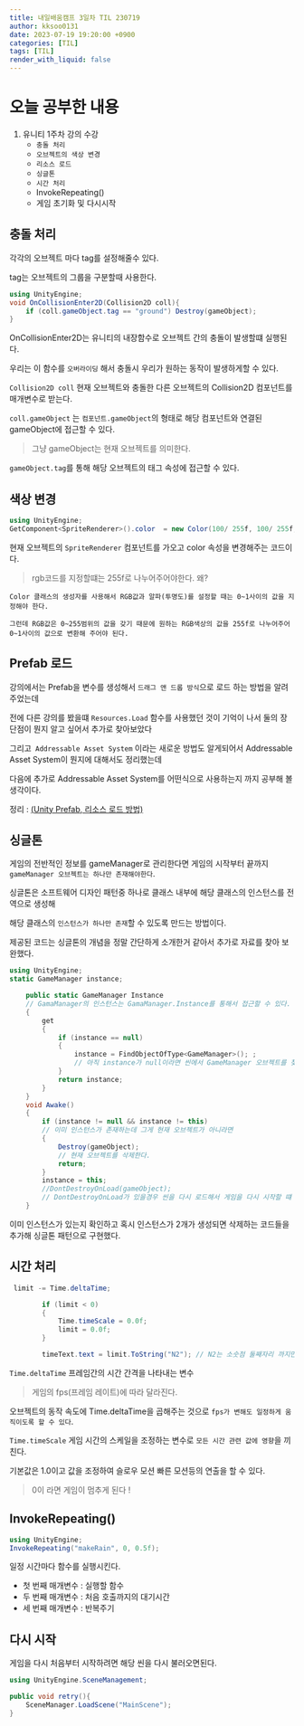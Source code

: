 ```yaml
---
title: 내일배움캠프 3일차 TIL 230719
author: kksoo0131
date: 2023-07-19 19:20:00 +0900
categories: [TIL]
tags: [TIL]
render_with_liquid: false
---
```


# 오늘 공부한 내용

1. 유니티 1주차 강의 수강
    - `충돌 처리`
    - `오브젝트의 색상 변경`
    - `리소스 로드`
    - `싱글톤`
    - `시간 처리`
    - InvokeRepeating()
    - 게임 초기화 및 다시시작


## 충돌 처리

각각의 오브젝트 마다 tag를 설정해줄수 있다.

tag는 오브젝트의 그룹을 구분할때 사용한다.

```c#
using UnityEngine;
void OnCollisionEnter2D(Collision2D coll){
    if (coll.gameObject.tag == "ground") Destroy(gameObject);
}
```

OnCollisionEnter2D는 유니티의 내장함수로 오브젝트 간의 충돌이 발생할떄 실행된다.

우리는 이 함수를 `오버라이딩` 해서 충돌시 우리가 원하는 동작이 발생하게할 수 있다.

`Collision2D coll` 현재 오브젝트와 충돌한 다른 오브젝트의 Collision2D 컴포넌트를 매개변수로 받는다.

`coll.gameObject` 는 `컴포넌트.gameObject`의 형태로 해당 컴포넌트와 연결된 gameObject에 접근할 수 있다.

> 그냥 gameObject는 현재 오브젝트를 의미한다.
>
`gameObject.tag`를 통해 해당 오브젝트의 태그 속성에 접근할 수 있다.



## 색상 변경

```c#
using UnityEngine;
GetComponent<SpriteRenderer>().color  = new Color(100/ 255f, 100/ 255f, 255/255f, 255/255f);
```
현재 오브젝트의 `SpriteRenderer` 컴포넌트를 가오고 color 속성을 변경해주는 코드이다.

> rgb코드를 지정할떄는 255f로 나누어주어야한다. 왜?

    Color 클래스의 생성자를 사용해서 RGB값과 알파(투명도)를 설정할 때는 0~1사이의 값을 지정해야 한다. 

    그런데 RGB값은 0~255범위의 값을 갖기 때문에 원하는 RGB색상의 값을 255f로 나누어주어 0~1사이의 값으로 변환해 주어야 된다.


## Prefab 로드 

강의에서는 Prefab을 변수를 생성해서 `드래그 앤 드롭 방식`으로 로드 하는 방법을 알려주었는데

전에 다른 강의를 봤을떄 `Resources.Load` 함수를 사용했던 것이 기억이 나서 둘의 장단점이 뭔지 알고 싶어서 추가로 찾아보았다

그리고` Addressable Asset System` 이라는 새로운 방법도 알게되어서 Addressable Asset System이 뭔지에 대해서도 정리했는데

다음에 추가로 Addressable Asset System를 어떤식으로 사용하는지 까지 공부해 볼 생각이다.

정리 : [(Unity Prefab, 리소스 로드 방법) ](https://kksoo0131.github.io/posts/unity-1/)

## 싱글톤

게임의 전반적인 정보를 gameManager로 관리한다면 게임의 시작부터 끝까지 `gameManager 오브젝트는 하나만 존재해야한다`.

싱글톤은 소프트웨어 디자인 패턴중 하나로 클래스 내부에 해당 클래스의 인스턴스를 전역으로 생성해
 
 해당 클래스의 `인스턴스가 하나만 존재`할 수 있도록 만드는 방법이다.

 제공된 코드는 싱글톤의 개념을 정말 간단하게 소개한거 같아서 추가로 자료를 찾아 보완했다.
```c#
using UnityEngine;
static GameManager instance;

    public static GameManager Instance 
    // GamaManager의 인스턴스는 GamaManager.Instance를 통해서 접근할 수 있다.
    {
        get
        {
            if (instance == null)
            {
                instance = FindObjectOfType<GameManager>(); ;
                // 아직 instance가 null이라면 씬에서 GameManager 오브젝트를 찾아서 할당
            }
            return instance;
        }
    }
    void Awake()
    {
        if (instance != null && instance != this)
        // 이미 인스턴스가 존재하는데 그게 현재 오브젝트가 아니라면
        { 
            Destroy(gameObject); 
            // 현재 오브젝트를 삭제한다.
            return;
        }
        instance = this;
        //DontDestroyOnLoad(gameObject); 
        // DontDestroyOnLoad가 있을경우 씬을 다시 로드해서 게임을 다시 시작할 떄 오류가 발생
    }
```
이미 인스턴스가 있는지 확인하고 혹시 인스턴스가 2개가 생성되면 삭제하는 코드들을 추가해 싱글톤 패턴으로 구현했다.

## 시간 처리
```c#
 limit -= Time.deltaTime;

        if (limit < 0)
        {
            Time.timeScale = 0.0f;
            limit = 0.0f;
        }

        timeText.text = limit.ToString("N2"); // N2는 소숫점 둘째자리 까지만 변환하겠다는 뜻
```

`Time.deltaTime` 프레임간의 시간 간격을 나타내는 변수 
> 게임의 fps(프레임 레이트)에 따라 달라진다.
> 
오브젝트의 동작 속도에 Time.deltaTime을 곱해주는 것으로 `fps가 변해도 일정하게 움직이도록 할 수 있다`.

`Time.timeScale` 게임 시간의 스케일을 조정하는 변수로 `모든 시간 관련 값에 영향`을 끼친다. 

기본값은 1.0이고 값을 조정하여 슬로우 모션 빠른 모션등의 연출을 할 수 있다.
> 0이 라면 게임이 멈추게 된다 !

## InvokeRepeating()
```c#
using UnityEngine;
InvokeRepeating("makeRain", 0, 0.5f);
```
일정 시간마다 함수를 실행시킨다.
- 첫 번째 매개변수 : 실행할 함수
- 두 번째 매개변수 : 처음 호출까지의 대기시간
- 세 번째 매개변수 : 반복주기


## 다시 시작

게임을 다시 처음부터 시작하려면 해당 씬을 다시 불러오면된다.
```c#
using UnityEngine.SceneManagement;

public void retry(){
    SceneManager.LoadScene("MainScene");
}

```


